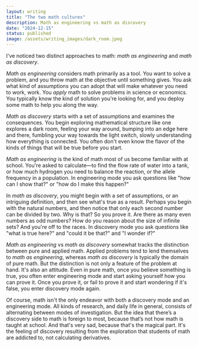 ```yaml
---
layout: writing
title: "The two math cultures"
description: Math as engineering vs math as discovery
date: "2024-12-15" 
status: published
image: /assets/writing_images/dark_room.jpeg
---
```



I've noticed two distinct approaches to math: *math as engineering* and *math as discovery*. 

*Math as engineering* considers math primarily as a tool. You want to solve a problem, and you throw math at the objective until something gives. You ask what kind of assumptions you can adopt that will make whatever you need to work, work. You _apply_ math to solve problems in science or economics. You typically know the kind of solution you're looking for, and you deploy some math to help you along the way. 

*Math as discovery* starts with a set of assumptions and examines the consequences.  You begin exploring mathematical structure like one explores a dark room, feeling your way around, bumping into an edge here and there, fumbling your way towards the light switch, slowly understanding how everything is connected. You often don't even know the flavor of the kinds of things that will be true before you start. 

_Math as engineering_ is the kind of math most of us become familiar with at school. You're asked to calculate—to find the flow rate of water into a tank, or how much hydrogen you need to balance the reaction, or the allele frequency in a population. In engineering mode you ask questions like "how can I show that?" or "how do I make this happen?" 

In _math as discovery_, you might begin with a set of assumptions, or an intriguing definition, and then see what's true as a result. Perhaps you begin with the natural numbers, and then notice that only each second number can be divided by two. Why is that? So you prove it. Are there as many even numbers as odd numbers? How do you reason about the size of infinite sets? And you're off to the races. In discovery mode you ask questions like "what is true here?" and "could it be that?" and "I wonder if?"

*Math as engineering* vs *math as discovery* somewhat tracks the distinction between pure and applied math. Applied problems tend to lend themselves to *math as engineering*, whereas _math as discovery_ is typically the domain of pure math. But the distinction is not only a feature of the problem at hand. It's also an attitude. Even in pure math, once you believe something is true, you often enter engineering mode and start asking yourself how you can prove it.  Once you prove it, or fail to prove it and start wondering if it's false, you enter discovery mode again. 

Of course, math isn't the only endeavor with both a discovery mode and an engineering mode. All kinds of research, and daily life in general, consists of alternating between modes of investigation. But the idea that there’s a discovery side to math is foreign to most, because that’s not how math is taught at school. And that's very sad, because that's the magical part. It's the feeling of discovery resulting from the exploration that students of math are addicted to, not calculating derivatives. 

